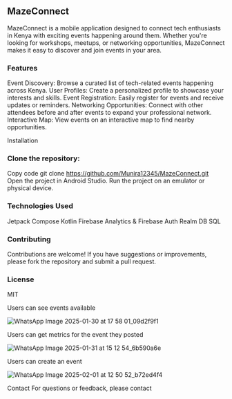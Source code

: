 
## MazeConnect
MazeConnect is a mobile application designed to connect tech enthusiasts in Kenya with exciting events happening around them. Whether you're looking for workshops, meetups, or networking opportunities, MazeConnect makes it easy to discover and join events in your area.

### Features
Event Discovery: Browse a curated list of tech-related events happening across Kenya.
User Profiles: Create a personalized profile to showcase your interests and skills.
Event Registration: Easily register for events and receive updates or reminders.
Networking Opportunities: Connect with other attendees before and after events to expand your professional network.
Interactive Map: View events on an interactive map to find nearby opportunities.

Installation
### Clone the repository:

Copy code
git clone https://github.com/Munira12345/MazeConnect.git
Open the project in Android Studio.
Run the project on an emulator or physical device.

### Technologies Used
Jetpack Compose
Kotlin
Firebase Analytics & Firebase Auth
Realm DB 
SQL 

### Contributing
Contributions are welcome! If you have suggestions or improvements, please fork the repository and submit a pull request.

### License
MIT

Users can see events available 

![WhatsApp Image 2025-01-30 at 17 58 01_09d2f9f1](https://github.com/user-attachments/assets/6d61520d-797c-4f7c-9788-3d2ec7190faf)

Users can get metrics for the event they posted

![WhatsApp Image 2025-01-31 at 15 12 54_6b590a6e](https://github.com/user-attachments/assets/c9b47930-4581-4d3e-8289-076ee649f710)


Users can create an event 

![WhatsApp Image 2025-02-01 at 12 50 52_b72ed4f4](https://github.com/user-attachments/assets/6fc75d07-64b9-4c6e-bb23-7240f59e52e9)








Contact
For questions or feedback, please contact
